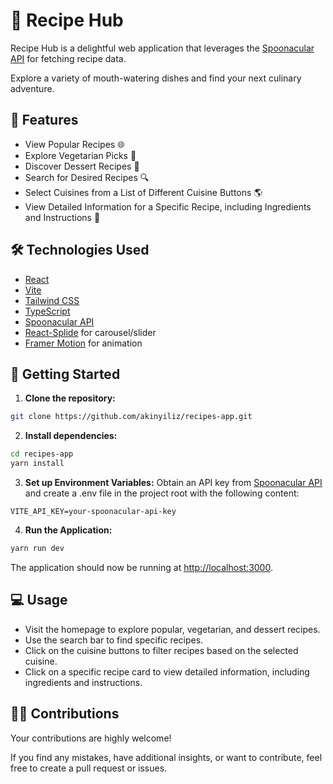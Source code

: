 # 🍲 Recipe Hub

Recipe Hub is a delightful web application that leverages the [Spoonacular API](https://spoonacular.com/) for fetching recipe data.

Explore a variety of mouth-watering dishes and find your next culinary adventure.

## 🌟 Features

- View Popular Recipes 🌐
- Explore Vegetarian Picks 🥦
- Discover Dessert Recipes 🍰
- Search for Desired Recipes 🔍
- Select Cuisines from a List of Different Cuisine Buttons 🌎
- View Detailed Information for a Specific Recipe, including Ingredients and Instructions 📜

## 🛠️ Technologies Used

- [React](https://react.dev/)
- [Vite](https://vitejs.dev/)
- [Tailwind CSS](https://tailwindcss.com/)
- [TypeScript](https://www.typescriptlang.org/)
- [Spoonacular API](https://spoonacular.com/)
- [React-Splide](https://splidejs.com/integration/react-splide/) for carousel/slider
- [Framer Motion](https://www.framer.com/motion/) for animation

## 🚀 Getting Started

1. **Clone the repository:**

```bash
git clone https://github.com/akinyiliz/recipes-app.git
```

2. **Install dependencies:**

```bash
cd recipes-app
yarn install
```

3. **Set up Environment Variables:**
   Obtain an API key from [Spoonacular API](https://spoonacular.com/) and create a .env file in the project root with the following content:

```env
VITE_API_KEY=your-spoonacular-api-key
```

4. **Run the Application:**

```bash
yarn run dev
```

The application should now be running at [http://localhost:3000](http://localhost:3000).

## 💻 Usage

- Visit the homepage to explore popular, vegetarian, and dessert recipes.
- Use the search bar to find specific recipes.
- Click on the cuisine buttons to filter recipes based on the selected cuisine.
- Click on a specific recipe card to view detailed information, including ingredients and instructions.

## 🤝🏾 Contributions

Your contributions are highly welcome!

If you find any mistakes, have additional insights, or want to contribute, feel free to create a pull request or issues.
